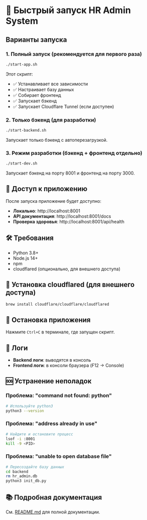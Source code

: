 # 🚀 Быстрый запуск HR Admin System

## Варианты запуска

### 1. Полный запуск (рекомендуется для первого раза)
```bash
./start-app.sh
```
Этот скрипт:
- ✅ Устанавливает все зависимости
- ✅ Настраивает базу данных
- ✅ Собирает фронтенд
- ✅ Запускает бэкенд
- ✅ Запускает Cloudflare Tunnel (если доступен)

### 2. Только бэкенд (для разработки)
```bash
./start-backend.sh
```
Запускает только бэкенд с автоперезагрузкой.

### 3. Режим разработки (бэкенд + фронтенд отдельно)
```bash
./start-dev.sh
```
Запускает бэкенд на порту 8001 и фронтенд на порту 3000.

## 📱 Доступ к приложению

После запуска приложение будет доступно:

- **Локально**: http://localhost:8001
- **API документация**: http://localhost:8001/docs
- **Проверка здоровья**: http://localhost:8001/api/health

## 🛠️ Требования

- Python 3.8+
- Node.js 14+
- npm
- cloudflared (опционально, для внешнего доступа)

## 🔧 Установка cloudflared (для внешнего доступа)

```bash
brew install cloudflare/cloudflare/cloudflared
```

## 🛑 Остановка приложения

Нажмите `Ctrl+C` в терминале, где запущен скрипт.

## 📝 Логи

- **Backend логи**: выводятся в консоль
- **Frontend логи**: в консоли браузера (F12 → Console)

## 🆘 Устранение неполадок

### Проблема: "command not found: python"
```bash
# Используйте python3
python3 --version
```

### Проблема: "address already in use"
```bash
# Найдите и остановите процесс
lsof -i :8001
kill -9 <PID>
```

### Проблема: "unable to open database file"
```bash
# Пересоздайте базу данных
cd backend
rm hr_admin.db
python3 init_db.py
```

## 📚 Подробная документация

См. [README.md](README.md) для полной документации. 